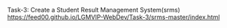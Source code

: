 Task-3: Create a Student Result Management System(srms)
https://feed00.github.io/LGMVIP-WebDev/Task-3/srms-master/index.html


